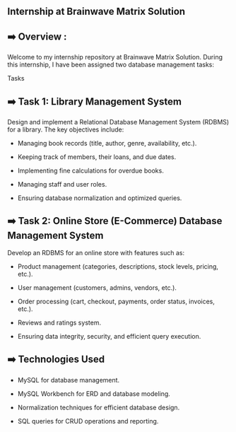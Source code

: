 Internship at Brainwave Matrix Solution 
---------------------------------------
➡️ Overview :
----------
Welcome to my internship repository at Brainwave Matrix Solution. During this internship, I have been assigned two database management tasks:

Tasks

➡️ Task 1: Library Management System
----------------------------------
Design and implement a Relational Database Management System (RDBMS) for a library. The key objectives include:

* Managing book records (title, author, genre, availability, etc.).

* Keeping track of members, their loans, and due dates.

* Implementing fine calculations for overdue books.

* Managing staff and user roles.

* Ensuring database normalization and optimized queries.

➡️ Task 2: Online Store (E-Commerce) Database Management System
-------------------------------------------------------------
Develop an RDBMS for an online store with features such as:

* Product management (categories, descriptions, stock levels, pricing, etc.).

* User management (customers, admins, vendors, etc.).

* Order processing (cart, checkout, payments, order status, invoices, etc.).

* Reviews and ratings system.

* Ensuring data integrity, security, and efficient query execution.

➡️ Technologies Used
----------------------
* MySQL for database management.

* MySQL Workbench for ERD and database modeling.

* Normalization techniques for efficient database design.

* SQL queries for CRUD operations and reporting.
